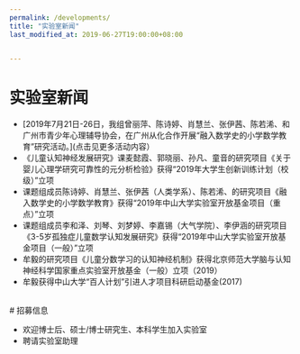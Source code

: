 ```yaml
---
permalink: /developments/
title: "实验室新闻"
last_modified_at: 2019-06-27T19:00:00+08:00


---
```


# 实验室新闻
- [2019年7月21日-26日，我组曾丽萍、陈诗婷、肖慧兰、张伊茜、陈若浠、和广州市青少年心理辅导协会，在广州从化合作开展“融入数学史的小学数学教育”研究活动。](点击见更多活动内容）
- 《儿童认知神经发展研究》课麦懿霞、郭晓丽、孙凡、童音的研究项目《关于婴儿心理学研究可靠性的元分析检验》获得“2019年大学生创新训练计划（校级）”立项
- 课题组成员陈诗婷、肖慧兰、张伊茜（人类学系）、陈若浠、的研究项目《融入数学史的小学数学教育》获得“2019年中山大学实验室开放基金项目（重点）”立项
- 课题组成员李和泽、刘琴、刘梦婷、李嘉锡（大气学院）、李伊涵的研究项目《3-5岁孤独症儿童数学认知发展研究》获得“2019年中山大学实验室开放基金项目（一般）”立项
- 牟毅的研究项目《儿童分数学习的认知神经机制》获得北京师范大学脑与认知神经科学国家重点实验室开放基金（一般）立项（2019）
- 牟毅获得中山大学“百人计划”引进人才项目科研启动基金(2017)


<br>
# 招募信息

- 欢迎博士后、硕士/博士研究生、本科学生加入实验室
- 聘请实验室助理
